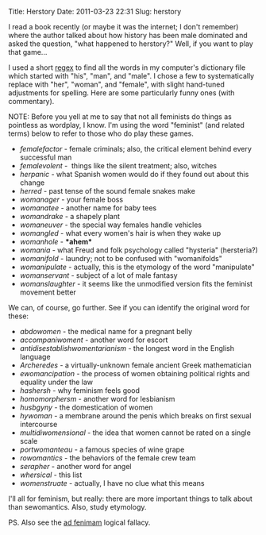 Title: Herstory
Date: 2011-03-23 22:31
Slug: herstory

I read a book recently (or maybe it was the internet; I don't remember)
where the author talked about how history has been male dominated and
asked the question, "what happened to herstory?" Well, if you want to
play that game...

I used a short [regex](http://en.wikipedia.org/wiki/Regular_expression)
to find all the words in my computer's dictionary file which started
with "his", "man", and "male". I chose a few to systematically replace
with "her", "woman", and "female", with slight hand-tuned adjustments
for spelling. Here are some particularly funny ones (with commentary).

NOTE: Before you yell at me to say that not all feminists do things as
pointless as wordplay, I know. I'm using the word "feminist" (and
related terms) below to refer to those who do play these games.

-   *femalefactor* - female criminals; also, the critical element behind
    every successful man
-   *femalevolent* -  things like the silent treatment; also, witches
-   *herpanic* - what Spanish women would do if they found out about
    this change
-   *herred* - past tense of the sound female snakes make
-   *womanager* - your female boss
-   *womanatee* - another name for baby tees
-   *womandrake* - a shapely plant
-   *womaneuver* - the special way females handle vehicles
-   *womangled* - what every women's hair is when they wake up
-   *womanhole* - **\*ahem\***
-   *womania* - what Freud and folk psychology called "hysteria"
    (hersteria?)
-   *womanifold* - laundry; not to be confused with "womanifolds"
-   *womanipulate* - actually, this is the etymology of the word
    "manipulate"
-   *womanservant* - subject of a lot of male fantasy
-   *womanslaughter* - it seems like the unmodified version fits the
    feminist movement better

We can, of course, go further. See if you can identify the original word
for these:

-   *abdowomen* - the medical name for a pregnant belly
-   *accompaniwoment* - another word for escort
-   *antidisestablishwomentarianism* - the longest word in the English
    language
-   *Archeredes* - a virtually-unknown female ancient Greek
    mathematician
-   *ewomancipation* - the process of women obtaining political rights
    and equality under the law
-   *hashersh* - why feminism feels good
-   *homomorphersm* - another word for lesbianism
-   *husbgyny* - the domestication of women
-   *hywoman* - a membrane around the penis which breaks on first sexual
    intercourse
-   *multidiwomensional* - the idea that women cannot be rated on a
    single scale
-   *portwomanteau* - a famous species of wine grape
-   *rowomantics* - the behaviors of the female crew team
-   *serapher* - another word for angel
-   *whersical* - this list
-   *womenstruate* - actually, I have no clue what this means

I'll all for feminism, but really: there are more important things to
talk about than sewomantics. Also, study etymology.

PS. Also see the [ad fenimam](http://en.wikipedia.org/wiki/Ad_feminam)
logical fallacy.

